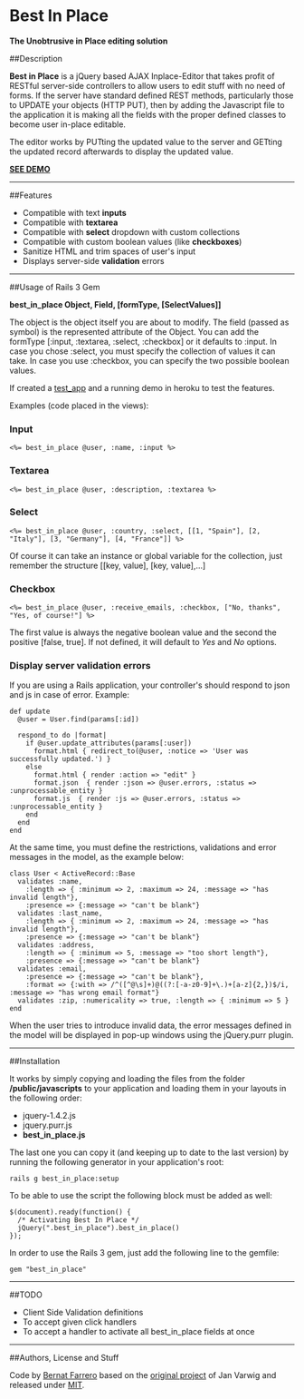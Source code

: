 # Best In Place
**The Unobtrusive in Place editing solution**


##Description

**Best in Place** is a jQuery based AJAX Inplace-Editor that takes profit of RESTful server-side controllers to allow users to edit stuff with
no need of forms. If the server have standard defined REST methods, particularly those to UPDATE your objects (HTTP PUT), then by adding the
Javascript file to the application it is making all the fields with the proper defined classes to become user in-place editable.

The editor works by PUTting the updated value to the server and GETting the updated record afterwards to display the updated value.

[**SEE DEMO**](http://bipapp.heroku.com/)

---

##Features

- Compatible with text **inputs**
- Compatible with **textarea**
- Compatible with **select** dropdown with custom collections
- Compatible with custom boolean values (like **checkboxes**)
- Sanitize HTML and trim spaces of user's input
- Displays server-side **validation** errors

---

##Usage of Rails 3 Gem

**best_in_place Object, Field, [formType, [SelectValues]]**

The object is the object itself you are about to modify. The field (passed as symbol) is the represented attribute of the Object.
You can add the formType [:input, :textarea, :select, :checkbox] or it defaults to :input. In case you chose :select, you must specify the 
collection of values it can take. In case you use :checkbox, you can specify the two possible boolean values.

If created a [test_app](https://github.com/bernat/best_in_place/tree/master/test_app) and a running demo in heroku to test the features.

Examples (code placed in the views):

### Input

    <%= best_in_place @user, :name, :input %>

### Textarea

    <%= best_in_place @user, :description, :textarea %>

### Select

    <%= best_in_place @user, :country, :select, [[1, "Spain"], [2, "Italy"], [3, "Germany"], [4, "France"]] %>

Of course it can take an instance or global variable for the collection, just remember the structure [[key, value], [key, value],...]

### Checkbox

    <%= best_in_place @user, :receive_emails, :checkbox, ["No, thanks", "Yes, of course!"] %>

The first value is always the negative boolean value and the second the positive [false, true]. 
If not defined, it will default to *Yes* and *No* options.

### Display server validation errors

If you are using a Rails application, your controller's should respond to json and js in case of error.
Example:

    def update
      @user = User.find(params[:id])

      respond_to do |format|
        if @user.update_attributes(params[:user])
          format.html { redirect_to(@user, :notice => 'User was successfully updated.') }
        else
          format.html { render :action => "edit" }
          format.json  { render :json => @user.errors, :status => :unprocessable_entity }
          format.js  { render :js => @user.errors, :status => :unprocessable_entity }
        end
      end
    end

At the same time, you must define the restrictions, validations and error messages in the model, as the example below:

    class User < ActiveRecord::Base
      validates :name,
        :length => { :minimum => 2, :maximum => 24, :message => "has invalid length"},
        :presence => {:message => "can't be blank"}
      validates :last_name,
        :length => { :minimum => 2, :maximum => 24, :message => "has invalid length"},
        :presence => {:message => "can't be blank"}
      validates :address,
        :length => { :minimum => 5, :message => "too short length"},
        :presence => {:message => "can't be blank"}
      validates :email,
        :presence => {:message => "can't be blank"},
        :format => {:with => /^([^@\s]+)@((?:[-a-z0-9]+\.)+[a-z]{2,})$/i, :message => "has wrong email format"}
      validates :zip, :numericality => true, :length => { :minimum => 5 }
    end
    
When the user tries to introduce invalid data, the error messages defined in the model will be displayed in pop-up windows using the jQuery.purr plugin.

---

##Installation

It works by simply copying and loading the files from the folder **/public/javascripts** to your application and loading them in your layouts
in the following order:

- jquery-1.4.2.js
- jquery.purr.js
- **best_in_place.js**

The last one you can copy it (and keeping up to date to the last version) by running the following generator in your application's root:

    rails g best_in_place:setup

To be able to use the script the following block must be added as well:

    $(document).ready(function() {
      /* Activating Best In Place */
      jQuery(".best_in_place").best_in_place()
    });

In order to use the Rails 3 gem, just add the following line to the gemfile:

    gem "best_in_place"

----

##TODO

- Client Side Validation definitions
- To accept given click handlers
- To accept a handler to activate all best_in_place fields at once

---

##Authors, License and Stuff

Code by [Bernat Farrero](http://bernatfarrero.com) based on the [original project](http://github.com/janv/rest_in_place/) of Jan Varwig and released under [MIT](http://www.opensource.org/licenses/mit-license.php).